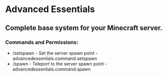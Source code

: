 # Advanced Essentials

<h2> Complete base system for your Minecraft server. </h2>

<h3> Commands and Permissions: </h3>

* /setspawn - Set the server spawn point - advancedessentials.command.setspawn
* /spawn - Teleport to the server spawn point - advancedessentials.command.spawn